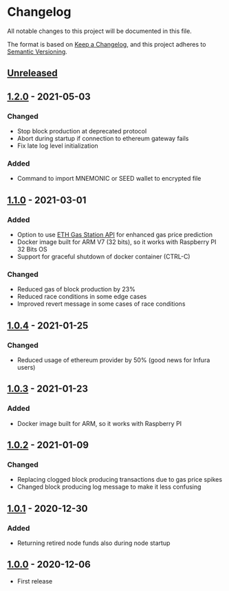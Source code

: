 # Changelog

All notable changes to this project will be documented in this file.

The format is based on [Keep a Changelog](https://keepachangelog.com/en/1.0.0/),
and this project adheres to [Semantic Versioning](https://semver.org/spec/v2.0.0.html).

## [Unreleased]

## [1.2.0] - 2021-05-03

### Changed

- Stop block production at deprecated protocol
- Abort during startup if connection to ethereum gateway fails
- Fix late log level initialization

### Added

- Command to import MNEMONIC or SEED wallet to encrypted file

## [1.1.0] - 2021-03-01

### Added

- Option to use [ETH Gas Station API](https://docs.ethgasstation.info) for enhanced gas price prediction
- Docker image built for ARM V7 (32 bits), so it works with Raspberry PI 32 Bits OS
- Support for graceful shutdown of docker container (CTRL-C)

### Changed

- Reduced gas of block production by 23%
- Reduced race conditions in some edge cases
- Improved revert message in some cases of race conditions

## [1.0.4] - 2021-01-25

### Changed

- Reduced usage of ethereum provider by 50% (good news for Infura users)

## [1.0.3] - 2021-01-23

### Added

- Docker image built for ARM, so it works with Raspberry PI

## [1.0.2] - 2021-01-09

### Changed

- Replacing clogged block producing transactions due to gas price spikes
- Changed block producing log message to make it less confusing

## [1.0.1] - 2020-12-30

### Added

- Returning retired node funds also during node startup

## [1.0.0] - 2020-12-06

- First release

[unreleased]: https://github.com/cartesi/noether/compare/v1.2.0...HEAD
[1.2.0]: https://github.com/cartesi/noether/compare/v1.1.0...v1.2.0
[1.1.0]: https://github.com/cartesi/noether/compare/v1.0.4...v1.1.0
[1.0.4]: https://github.com/cartesi/noether/compare/v1.0.3...v1.0.4
[1.0.3]: https://github.com/cartesi/noether/compare/v1.0.2...v1.0.3
[1.0.2]: https://github.com/cartesi/noether/compare/v1.0.1...v1.0.2
[1.0.1]: https://github.com/cartesi/noether/compare/v1.0.0...v1.0.1
[1.0.0]: https://github.com/cartesi/noether/releases/tag/v1.0.0
